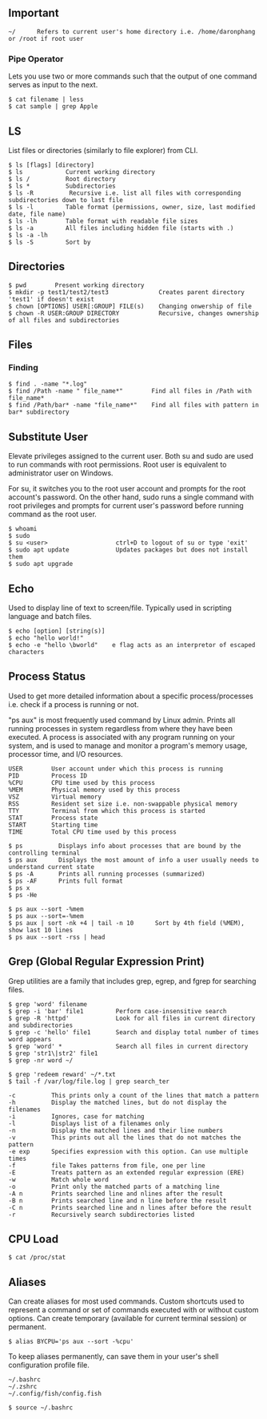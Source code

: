 ## Important

```
~/      Refers to current user's home directory i.e. /home/daronphang or /root if root user
```

### Pipe Operator

Lets you use two or more commands such that the output of one command serves as input to the next.

```console
$ cat filename | less
$ cat sample | grep Apple
```

## LS

List files or directories (similarly to file explorer) from CLI.

```console
$ ls [flags] [directory]
$ ls            Current working directory
$ ls /          Root directory
$ ls *          Subdirectories
$ ls -R          Recursive i.e. list all files with corresponding subdirectories down to last file
$ ls -l         Table format (permissions, owner, size, last modified date, file name)
$ ls -lh        Table format with readable file sizes
$ ls -a         All files including hidden file (starts with .)
$ ls -a -lh
$ ls -S         Sort by
```

## Directories

```console
$ pwd        Present working directory
$ mkdir -p test1/test2/test3              Creates parent directory 'test1' if doesn't exist
$ chown [OPTIONS] USER[:GROUP] FILE(s)    Changing onwership of file
$ chown -R USER:GROUP DIRECTORY           Recursive, changes ownership of all files and subdirectories
```

## Files

### Finding

```console
$ find . -name "*.log" 
$ find /Path -name " file_name*"        Find all files in /Path with file_name*
$ find /Path/bar* -name "file_name*"    Find all files with pattern in bar* subdirectory
```

## Substitute User

Elevate privileges assigned to the current user. Both su and sudo are used to run commands with root permissions. Root user is equivalent to administrator user on Windows.

For su, it switches you to the root user account and prompts for the root account's password. On the other hand, sudo runs a single command with root privileges and prompts for current user's password before running command as the root user.

```console
$ whoami
$ sudo
$ su <user>                   ctrl+D to logout of su or type 'exit'
$ sudo apt update             Updates packages but does not install them
$ sudo apt upgrade
```

## Echo

Used to display line of text to screen/file. Typically used in scripting language and batch files.

```console
$ echo [option] [string(s)]
$ echo "hello world!"
$ echo -e "hello \bworld"    e flag acts as an interpretor of escaped characters
```

## Process Status

Used to get more detailed information about a specific process/processes i.e. check if a process is running or not.

"ps aux" is most frequently used command by Linux admin. Prints all running processes in system regardless from where they have been executed. A process is associated with any program running on your system, and is used to manage and monitor a program's memory usage, processor time, and I/O resources.

```
USER        User account under which this process is running
PID         Process ID
%CPU        CPU time used by this process
%MEM        Physical memory used by this process
VSZ         Virtual memory
RSS         Resident set size i.e. non-swappable physical memory
TTY         Terminal from which this process is started
STAT        Process state
START       Starting time
TIME        Total CPU time used by this process
```

```console
$ ps          Displays info about processes that are bound by the controlling terminal
$ ps aux      Displays the most amount of info a user usually needs to understand current state
$ ps -A       Prints all running processes (summarized)
$ ps -AF      Prints full format
$ ps x
$ ps -He

$ ps aux --sort -%mem
$ ps aux --sort=-%mem
$ ps aux | sort -nk +4 | tail -n 10      Sort by 4th field (%MEM), show last 10 lines
$ ps aux --sort -rss | head
```

## Grep (Global Regular Expression Print)

Grep utilities are a family that includes grep, egrep, and fgrep for searching files.

```console
$ grep 'word' filename
$ grep -i 'bar' file1         Perform case-insensitive search
$ grep -R 'httpd'             Look for all files in current directory and subdirectories
$ grep -c 'hello' file1       Search and display total number of times word appears
$ grep 'word' *               Search all files in current directory
$ grep 'str1\|str2' file1
$ grep -nr word ~/            

$ grep 'redeem reward' ~/*.txt      
$ tail -f /var/log/file.log | grep search_ter
```
```
-c          This prints only a count of the lines that match a pattern
-h          Display the matched lines, but do not display the filenames
-i          Ignores, case for matching
-l          Displays list of a filenames only
-n          Display the matched lines and their line numbers
-v          This prints out all the lines that do not matches the pattern
-e exp      Specifies expression with this option. Can use multiple times
-f          file Takes patterns from file, one per line
-E          Treats pattern as an extended regular expression (ERE)
-w          Match whole word
-o          Print only the matched parts of a matching line
-A n        Prints searched line and nlines after the result
-B n        Prints searched line and n line before the result
-C n        Prints searched line and n lines after before the result
-r          Recursively search subdirectories listed
```

## CPU Load

```
$ cat /proc/stat
```

## Aliases

Can create aliases for most used commands. Custom shortcuts used to represent a command or set of commands executed with or without custom options. Can create temporary (available for current terminal session) or permanent.

```console
$ alias BYCPU='ps aux --sort -%cpu' 
```

To keep aliases permanently, can save them in your user's shell configuration profile file.

```
~/.bashrc
~/.zshrc
~/.config/fish/config.fish

$ source ~/.bashrc
```
